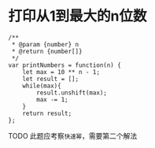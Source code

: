 # 打印从1到最大的n位数
```
/**
 * @param {number} n
 * @return {number[]}
 */
var printNumbers = function(n) {
    let max = 10 ** n - 1;
    let result = [];
    while(max){
        result.unshift(max);
        max -= 1;
    }
    return result;
};
```
TODO 此题应考察`快速幂`，需要第二个解法
